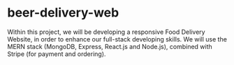 # beer-delivery-web

Within this project, we will be developing a responsive Food Delivery Website, in order to enhance our full-stack developing skills. We will use the MERN stack (MongoDB, Express, React.js and Node.js), combined with Stripe (for payment and ordering). 
